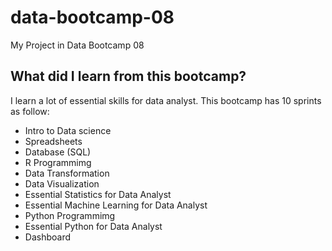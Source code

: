 # data-bootcamp-08
My Project in Data Bootcamp 08

## What did I learn from this bootcamp?

I learn a lot of essential skills for data analyst. This bootcamp has 10 sprints as follow:

- Intro to Data science
- Spreadsheets
- Database (SQL)
- R Programmimg
- Data Transformation
- Data Visualization
- Essential Statistics for Data Analyst
- Essential Machine Learning for Data Analyst
- Python Programmimg
- Essential Python for Data Analyst
- Dashboard
